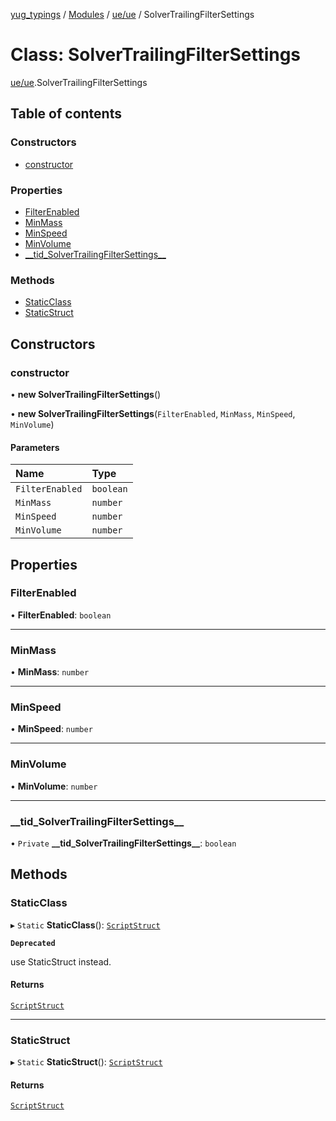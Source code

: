 [yug_typings](../README.md) / [Modules](../modules.md) / [ue/ue](../modules/ue_ue.md) / SolverTrailingFilterSettings

# Class: SolverTrailingFilterSettings

[ue/ue](../modules/ue_ue.md).SolverTrailingFilterSettings

## Table of contents

### Constructors

- [constructor](ue_ue.SolverTrailingFilterSettings.md#constructor)

### Properties

- [FilterEnabled](ue_ue.SolverTrailingFilterSettings.md#filterenabled)
- [MinMass](ue_ue.SolverTrailingFilterSettings.md#minmass)
- [MinSpeed](ue_ue.SolverTrailingFilterSettings.md#minspeed)
- [MinVolume](ue_ue.SolverTrailingFilterSettings.md#minvolume)
- [\_\_tid\_SolverTrailingFilterSettings\_\_](ue_ue.SolverTrailingFilterSettings.md#__tid_solvertrailingfiltersettings__)

### Methods

- [StaticClass](ue_ue.SolverTrailingFilterSettings.md#staticclass)
- [StaticStruct](ue_ue.SolverTrailingFilterSettings.md#staticstruct)

## Constructors

### constructor

• **new SolverTrailingFilterSettings**()

• **new SolverTrailingFilterSettings**(`FilterEnabled`, `MinMass`, `MinSpeed`, `MinVolume`)

#### Parameters

| Name | Type |
| :------ | :------ |
| `FilterEnabled` | `boolean` |
| `MinMass` | `number` |
| `MinSpeed` | `number` |
| `MinVolume` | `number` |

## Properties

### FilterEnabled

• **FilterEnabled**: `boolean`

___

### MinMass

• **MinMass**: `number`

___

### MinSpeed

• **MinSpeed**: `number`

___

### MinVolume

• **MinVolume**: `number`

___

### \_\_tid\_SolverTrailingFilterSettings\_\_

• `Private` **\_\_tid\_SolverTrailingFilterSettings\_\_**: `boolean`

## Methods

### StaticClass

▸ `Static` **StaticClass**(): [`ScriptStruct`](ue_ue.ScriptStruct.md)

**`Deprecated`**

use StaticStruct instead.

#### Returns

[`ScriptStruct`](ue_ue.ScriptStruct.md)

___

### StaticStruct

▸ `Static` **StaticStruct**(): [`ScriptStruct`](ue_ue.ScriptStruct.md)

#### Returns

[`ScriptStruct`](ue_ue.ScriptStruct.md)

